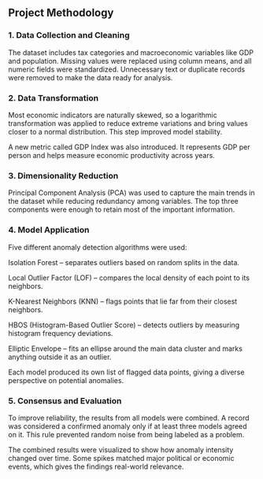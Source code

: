 ## Project Methodology
### 1. Data Collection and Cleaning

The dataset includes tax categories and macroeconomic variables like GDP and population. Missing values were replaced using column means, and all numeric fields were standardized. Unnecessary text or duplicate records were removed to make the data ready for analysis.

### 2. Data Transformation

Most economic indicators are naturally skewed, so a logarithmic transformation was applied to reduce extreme variations and bring values closer to a normal distribution. This step improved model stability.

A new metric called GDP Index was also introduced. It represents GDP per person and helps measure economic productivity across years.

### 3. Dimensionality Reduction

Principal Component Analysis (PCA) was used to capture the main trends in the dataset while reducing redundancy among variables. The top three components were enough to retain most of the important information.

### 4. Model Application

Five different anomaly detection algorithms were used:

Isolation Forest – separates outliers based on random splits in the data.

Local Outlier Factor (LOF) – compares the local density of each point to its neighbors.

K-Nearest Neighbors (KNN) – flags points that lie far from their closest neighbors.

HBOS (Histogram-Based Outlier Score) – detects outliers by measuring histogram frequency deviations.

Elliptic Envelope – fits an ellipse around the main data cluster and marks anything outside it as an outlier.

Each model produced its own list of flagged data points, giving a diverse perspective on potential anomalies.

### 5. Consensus and Evaluation

To improve reliability, the results from all models were combined. A record was considered a confirmed anomaly only if at least three models agreed on it. This rule prevented random noise from being labeled as a problem.

The combined results were visualized to show how anomaly intensity changed over time. Some spikes matched major political or economic events, which gives the findings real-world relevance.
